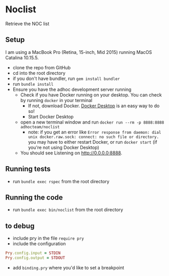 # Noclist

Retrieve the NOC list

## Setup

I am using a MacBook Pro (Retina, 15-inch, Mid 2015) running MacOS Catalina 10.15.5.

- clone the repo from GitHub
- cd into the root directory
- if you don't have bundler, run `gem install bundler`
- run `bundle install`
- Ensure you have the adhoc development server running
  - Check if you have Docker running on your desktop. You can check by running `docker` in your terminal
    - If not, download Docker. [Docker Desktop](https://www.docker.com/products/docker-desktop) is an easy way to do so!
    - Start Docker Desktop
  - open a new terminal window and run
    `docker run --rm -p 8888:8888 adhocteam/noclist`
    - note: if you get an error like `Error response from daemon: dial unix docker.raw.sock: connect: no such file or directory.` you may have to either restart Docker, or run `docker start` (if you're not using Docker Desktop)
  - You should see Listening on http://0.0.0.0:8888.

## Running tests

- run `bundle exec rspec` from the root directory

## Running the code

- run `bundle exec bin/noclist` from the root directory

## to debug

- include pry in the file `require pry`
- include the configuration

```ruby
Pry.config.input = STDIN
Pry.config.output = STDOUT
```

- add `binding.pry` where you'd like to set a breakpoint
